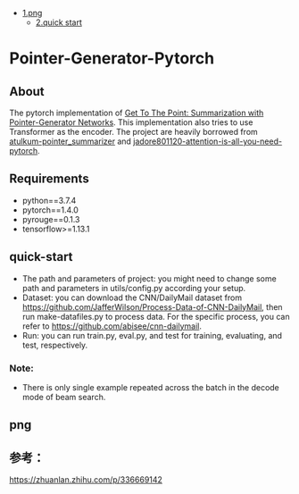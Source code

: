- [1.png](#png)  
    - [2.quick start](#quick-start)

# Pointer-Generator-Pytorch

## About
The pytorch implementation of [Get To The Point: Summarization with Pointer-Generator Networks](https://arxiv.org/abs/1704.04368). 
This implementation also tries to use Transformer as the encoder.
The project are heavily borrowed from [atulkum-pointer_summarizer](https://github.com/atulkum/pointer_summarizer.git) and 
[jadore801120-attention-is-all-you-need-pytorch](https://github.com/jadore801120/attention-is-all-you-need-pytorch).



## Requirements
* python==3.7.4
* pytorch==1.4.0
* pyrouge==0.1.3
* tensorflow>=1.13.1

## <h2 id="quick-start"> quick-start </h2> 
* The path and parameters of project:
you might need to change some path and parameters in utils/config.py according your setup.
* Dataset:
you can download the CNN/DailyMail dataset from https://github.com/JafferWilson/Process-Data-of-CNN-DailyMail, 
then run make-datafiles.py to process data. For the specific process, you can refer to https://github.com/abisee/cnn-dailymail.
* Run: 
you can run train.py, eval.py, and test for training, evaluating, and test, respectively.

### Note:
* There is only single example repeated across the batch in the decode mode of beam search.


### <h2 id="png"> png </h2>

## 参考：

https://zhuanlan.zhihu.com/p/336669142